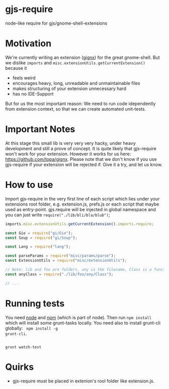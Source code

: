 gjs-require
===========

node-like require for gjs/gnome-shell-extensions

Motivation
===============
We're currently writing an extension ([gignx](https://github.com/topa/gignx)) for the great gnome-shell. But we dislike <code>imports</code> and <code>misc.extensionUtils.getCurrentExtension()</code> because it
 - feels weird
 - encourages heavy, long, unreadable and unmaintainable files
 - makes structuring of your extension unnecessary hard
 - has no IDE-Support

But for us the most important reason: We need to run code idependently from extension context, so that we can create automated unit-tests.

Important Notes
===============

At this stage this small lib is very very very hacky, under heavy development and still a prove of concept. It is quite likely that gjs-require won't work for your extension. However it works for us here: https://github.com/topa/gignx.
Please note that we don't know if you use gjs-require if your extension will be rejected if. Give it a try, and let us know.

How to use
==========

Import gjs-require in the very first line of each script which lies under your extensions root folder, e.g. extension.js, prefs.js or each script that maybe used as entry-point.
gjs.require will be injected in global namespace and you can just write <code>require("./lib/bli/bla/blub")</code>;

```javascript
imports.misc.extensionUtils.getCurrentExtension().imports.require;

const Gio = require("gi/Gio");
const Soup = require("gi/Soup");

const Lang = require("lang");

const parseParams = require("misc/params/parse");
const ExtensionUtils = require("misc/extensionUtils");

// Note: lib and foo are folders, any is the filename, Class is a function or a const
const anyClass = require("./lib/foo/any/Class");

// ...

```

Running tests
=============

You need [node](http://nodejs.org/) and [npm](https://npmjs.org/) (which is part of node). Then run <code>npm install</code> which will install some grunt-tasks locally.
You need also to install grunt-cli globally: <code> npm install -g grunt-cli</code>.

``` shell

grunt watch-test

```


Quirks
======

- gjs-require must be placed in extenion's rool folder like extension.js.
